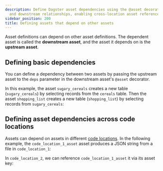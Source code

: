 ```yaml
---
description: Define Dagster asset dependencies using the @asset decorator to specify upstream
  and downstream relationships, enabling cross-location asset references.
sidebar_position: 200
title: Defining assets that depend on other assets
---
```


Asset definitions can depend on other asset definitions. The dependent asset is called the **downstream asset**, and the asset it depends on is the **upstream asset**.

## Defining basic dependencies

You can define a dependency between two assets by passing the upstream asset to the `deps` parameter in the downstream asset's `@asset` decorator.

In this example, the asset `sugary_cereals` creates a new table (`sugary_cereals`) by selecting records from the `cereals` table. Then the asset `shopping_list` creates a new table (`shopping_list`) by selecting records from `sugary_cereals`:

<CodeExample path="docs_snippets/docs_snippets/guides/data-modeling/asset-dependencies/asset-dependencies.py" language="python" lineStart="6" lineEnd="20"/>

## Defining asset dependencies across code locations

Assets can depend on assets in different [code locations](/guides/deploy/code-locations/). In the following example, the `code_location_1_asset` asset produces a JSON string from a file in `code_location_1`:

<CodeExample path="docs_snippets/docs_snippets/guides/data-modeling/asset-dependencies/asset-dependencies.py" language="python" lineStart="21" lineEnd="34"/>

In `code_location_2`, we can reference `code_location_1_asset` it via its asset key:

<CodeExample path="docs_snippets/docs_snippets/guides/data-modeling/asset-dependencies/asset-dependencies.py" language="python" lineStart="34" lineEnd="46"/>

